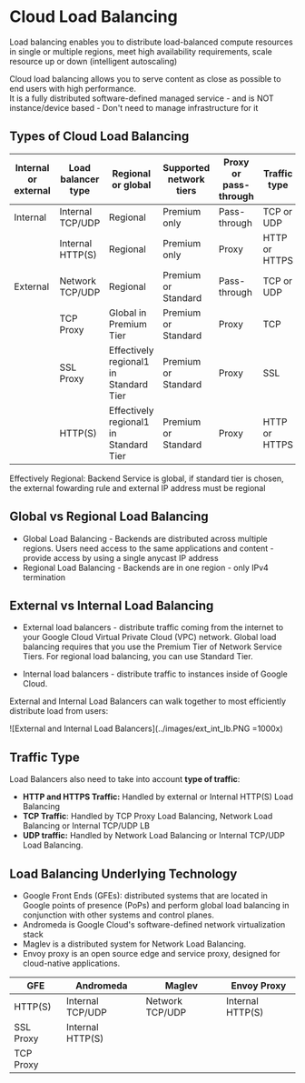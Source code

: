 # Cloud Load Balancing

Load balancing enables you to distribute load-balanced compute resources in single or multiple regions, meet high availability requirements, scale resource up or down (intelligent autoscaling)

Cloud load balancing allows you to serve content as close as possible to end users with high performance.  
It is a fully distributed software-defined managed service - and is NOT instance/device based - Don't need to manage infrastructure for it

## Types of Cloud Load Balancing

|Internal or external | Load balancer type | Regional or global                    | Supported network tiers | Proxy or pass-through | Traffic type |
|---------------------|--------------------|---------------------------------------|-------------------------|-----------------------|------------- |
| Internal            | Internal TCP/UDP   | Regional                              | Premium only            | Pass-through          | TCP or UDP   |
|                     | Internal HTTP(S)   | Regional                              | Premium only            | Proxy                 | HTTP or HTTPS|
| External            | Network TCP/UDP    | Regional                              | Premium or Standard     | Pass-through          | TCP or UDP   |
|                     | TCP Proxy          | Global in Premium Tier                | Premium or Standard     | Proxy                 | TCP          |
|                     | SSL Proxy          | Effectively regional1 in Standard Tier| Premium or Standard     | Proxy                 | SSL          |
|                     |HTTP(S)             | Effectively regional1 in Standard Tier| Premium or Standard     | Proxy                 | HTTP or HTTPS|

Effectively Regional: Backend Service is global, if standard tier is chosen, the external fowarding rule and external IP address must be regional

## Global vs Regional Load Balancing

* Global Load Balancing - Backends are distributed across multiple regions. Users need access to the same applications and content - provide access by using a single anycast IP address
* Regional Load Balancing - Backends are in one region - only IPv4 termination 

## External vs Internal Load Balancing

* External load balancers - distribute traffic coming from the internet to your Google Cloud Virtual Private Cloud (VPC) network. Global load balancing requires that you use the Premium Tier of Network Service Tiers. For regional load balancing, you can use Standard Tier.

* Internal load balancers - distribute traffic to instances inside of Google Cloud.

External and Internal Load Balancers can walk together to most efficiently distribute load from users: 

![External and Internal Load Balancers](../images/ext_int_lb.PNG =1000x)

## Traffic Type

Load Balancers also need to take into account **type of traffic**:
* **HTTP and HTTPS Traffic:** Handled by external or Internal HTTP(S) Load Balancing
* **TCP Traffic**: Handled by TCP Proxy Load Balancing, Network Load Balancing or Internal TCP/UDP LB
* **UDP traffic:** Handled by Network Load Balancing or Internal TCP/UDP Load Balancing.

## Load Balancing Underlying Technology
* Google Front Ends (GFEs): distributed systems that are located in Google points of presence (PoPs) and perform global load balancing in conjunction with other systems and control planes.
* Andromeda is Google Cloud's software-defined network virtualization stack
* Maglev is a distributed system for Network Load Balancing.
* Envoy proxy is an open source edge and service proxy, designed for cloud-native applications.


| GFE      | Andromeda        | Maglev          | Envoy Proxy     | 
|----------|------------------|-----------------|-----------------| 
| HTTP(S)  | Internal TCP/UDP | Network TCP/UDP | Internal HTTP(S)|
| SSL Proxy| Internal HTTP(S) |                 |                 |
| TCP Proxy|                  |                 |                 |

